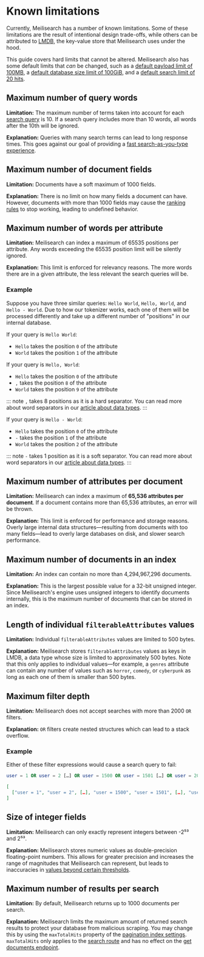 # Known limitations

Currently, Meilisearch has a number of known limitations. Some of these limitations are the result of intentional design trade-offs, while others can be attributed to [LMDB](/learn/advanced/storage.md), the key-value store that Meilisearch uses under the hood.

This guide covers hard limits that cannot be altered. Meilisearch also has some default limits that _can_ be changed, such as a [default payload limit of 100MB](/learn/configuration/instance_options.md#payload-limit-size), a [default database size limit of 100GiB](/learn/configuration/instance_options.md#max-index-size), and a [default search limit of 20 hits](/reference/api/search.md#limit).

## Maximum number of query words

**Limitation:** The maximum number of terms taken into account for each [search query](/reference/api/search.md#query-q) is 10. If a search query includes more than 10 words, all words after the 10th will be ignored.

**Explanation:** Queries with many search terms can lead to long response times. This goes against our goal of providing a [fast search-as-you-type experience](/learn/what_is_meilisearch/philosophy.md#front-facing-search).

## Maximum number of document fields

**Limitation:** Documents have a soft maximum of 1000 fields.

**Explanation:** There is no limit on how many fields a document can have. However, documents with more than 1000 fields may cause the [ranking rules](/learn/core_concepts/relevancy.md#ranking-rules) to stop working, leading to undefined behavior.

## Maximum number of words per attribute

**Limitation:** Meilisearch can index a maximum of 65535 positions per attribute. Any words exceeding the 65535 position limit will be silently ignored.

**Explanation:** This limit is enforced for relevancy reasons. The more words there are in a given attribute, the less relevant the search queries will be.

### Example

Suppose you have three similar queries: `Hello World`, `Hello, World`, and `Hello - World`. Due to how our tokenizer works, each one of them will be processed differently and take up a different number of "positions" in our internal database.

If your query is `Hello World`:

- `Hello` takes the position `0` of the attribute
- `World` takes the position `1` of the attribute

If your query is `Hello, World`:

- `Hello` takes the position `0` of the attribute
- `,` takes the position `8` of the attribute
- `World` takes the position `9` of the attribute

::: note
`,` takes 8 positions as it is a hard separator. You can read more about word separators in our [article about data types](/learn/advanced/datatypes.md#string).
:::

If your query is `Hello - World`:

- `Hello` takes the position `0` of the attribute
- `-` takes the position `1` of the attribute
- `World` takes the position `2` of the attribute

::: note
`-` takes 1 position as it is a soft separator. You can read more about word separators in our [article about data types](/learn/advanced/datatypes.md#string).
:::

## Maximum number of attributes per document

**Limitation:** Meilisearch can index a maximum of **65,536 attributes per document**. If a document contains more than 65,536 attributes, an error will be thrown.

**Explanation:** This limit is enforced for performance and storage reasons. Overly large internal data structures—resulting from documents with too many fields—lead to overly large databases on disk, and slower search performance.

## Maximum number of documents in an index

**Limitation:** An index can contain no more than 4,294,967,296 documents.

**Explanation:** This is the largest possible value for a 32-bit unsigned integer. Since Meilisearch's engine uses unsigned integers to identify documents internally, this is the maximum number of documents that can be stored in an index.

## Length of individual `filterableAttributes` values

**Limitation:** Individual `filterableAttributes` values are limited to 500 bytes.

**Explanation:** Meilisearch stores `filterableAttributes` values as keys in LMDB, a data type whose size is limited to approximately 500 bytes. Note that this only applies to individual values—for example, a `genres` attribute can contain any number of values such as `horror`, `comedy`, or `cyberpunk` as long as each one of them is smaller than 500 bytes.

## Maximum filter depth

**Limitation:** Meilisearch does not accept searches with more than 2000 `OR` filters.

**Explanation:** `OR` filters create nested structures which can lead to a stack overflow.

### Example

Either of these filter expressions would cause a search query to fail:

```sql
user = 1 OR user = 2 […] OR user = 1500 OR user = 1501 […] OR user = 2000 OR user = 2001
```

```json
[
  ["user = 1", "user = 2", […], "user = 1500", "user = 1501", […], "user = 2000", "user = 2001"]
]
```  

## Size of integer fields

**Limitation:** Meilisearch can only exactly represent integers between -2⁵³ and 2⁵³.

**Explanation:** Meilisearch stores numeric values as double-precision floating-point numbers. This allows for greater precision and increases the range of magnitudes that Meilisearch can represent, but leads to inaccuracies in [values beyond certain thresholds](https://en.wikipedia.org/wiki/Double-precision_floating-point_format#Precision_limitations_on_integer_values).

## Maximum number of results per search

**Limitation:** By default, Meilisearch returns up to 1000 documents per search.

**Explanation:** Meilisearch limits the maximum amount of returned search results to protect your database from malicious scraping. You may change this by using the `maxTotalHits` property of the [pagination index settings](/reference/api/settings.md#maxtotalhits). `maxTotalHits` only applies to the [search route](/reference/api/search.md) and has no effect on the [get documents endpoint](/reference/api/documents.md#get-documents).
